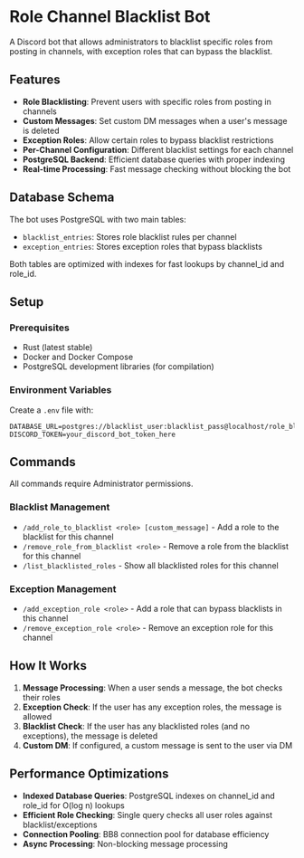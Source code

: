 # Role Channel Blacklist Bot

A Discord bot that allows administrators to blacklist specific roles from posting in channels, with exception roles that can bypass the blacklist.

## Features

- **Role Blacklisting**: Prevent users with specific roles from posting in channels
- **Custom Messages**: Set custom DM messages when a user's message is deleted
- **Exception Roles**: Allow certain roles to bypass blacklist restrictions
- **Per-Channel Configuration**: Different blacklist settings for each channel
- **PostgreSQL Backend**: Efficient database queries with proper indexing
- **Real-time Processing**: Fast message checking without blocking the bot

## Database Schema

The bot uses PostgreSQL with two main tables:
- `blacklist_entries`: Stores role blacklist rules per channel
- `exception_entries`: Stores exception roles that bypass blacklists

Both tables are optimized with indexes for fast lookups by channel_id and role_id.

## Setup

### Prerequisites

- Rust (latest stable)
- Docker and Docker Compose
- PostgreSQL development libraries (for compilation)

### Environment Variables

Create a `.env` file with:

```env
DATABASE_URL=postgres://blacklist_user:blacklist_pass@localhost/role_blacklist
DISCORD_TOKEN=your_discord_bot_token_here
```

## Commands

All commands require Administrator permissions.

### Blacklist Management

- `/add_role_to_blacklist <role> [custom_message]` - Add a role to the blacklist for this channel
- `/remove_role_from_blacklist <role>` - Remove a role from the blacklist for this channel
- `/list_blacklisted_roles` - Show all blacklisted roles for this channel

### Exception Management

- `/add_exception_role <role>` - Add a role that can bypass blacklists in this channel
- `/remove_exception_role <role>` - Remove an exception role for this channel

## How It Works

1. **Message Processing**: When a user sends a message, the bot checks their roles
2. **Exception Check**: If the user has any exception roles, the message is allowed
3. **Blacklist Check**: If the user has any blacklisted roles (and no exceptions), the message is deleted
4. **Custom DM**: If configured, a custom message is sent to the user via DM

## Performance Optimizations

- **Indexed Database Queries**: PostgreSQL indexes on channel_id and role_id for O(log n) lookups
- **Efficient Role Checking**: Single query checks all user roles against blacklist/exceptions
- **Connection Pooling**: BB8 connection pool for database efficiency
- **Async Processing**: Non-blocking message processing
